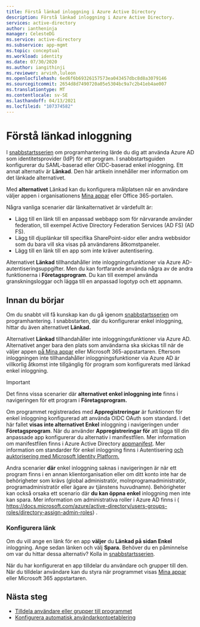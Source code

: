 ```yaml
---
title: Förstå länkad inloggning i Azure Active Directory
description: Förstå länkad inloggning i Azure Active Directory.
services: active-directory
author: iantheninja
manager: CelesteDG
ms.service: active-directory
ms.subservice: app-mgmt
ms.topic: conceptual
ms.workload: identity
ms.date: 07/30/2020
ms.author: iangithinji
ms.reviewer: arvinh,luleon
ms.openlocfilehash: 6ed6f6b69326157573ea043457dbc8d8a3079146
ms.sourcegitcommit: 2654d8d7490720a05e5304bc9a7c2b41eb4ae007
ms.translationtype: MT
ms.contentlocale: sv-SE
ms.lasthandoff: 04/13/2021
ms.locfileid: "107374582"
---
```

# <a name="understand-linked-sign-on"></a>Förstå länkad inloggning

I [snabbstartsserien](view-applications-portal.md) om programhantering lärde du dig att använda Azure AD som identitetsprovider (IdP) för ett program. I snabbstartsguiden konfigurerar du SAML-baserad eller OIDC-baserad enkel inloggning. Ett annat alternativ är **Länkad**. Den här artikeln innehåller mer information om det länkade alternativet.

Med **alternativet** Länkad kan du konfigurera målplatsen när en användare väljer appen i organisationens [Mina appar](https://myapps.microsoft.com/) eller Office 365-portalen.

Några vanliga scenarier där länkalternativet är värdefullt är:
- Lägg till en länk till en anpassad webbapp som för närvarande använder federation, till exempel Active Directory Federation Services (AD FS) (AD FS).
- Lägg till djuplänkar till specifika SharePoint-sidor eller andra webbsidor som du bara vill ska visas på användarens åtkomstpaneler.
- Lägg till en länk till en app som inte kräver autentisering. 
 
 Alternativet **Länkad** tillhandahåller inte inloggningsfunktioner via Azure AD-autentiseringsuppgifter. Men du kan fortfarande använda några av de andra funktionerna i **Företagsprogram**. Du kan till exempel använda granskningsloggar och lägga till en anpassad logotyp och ett appnamn.

## <a name="before-you-begin"></a>Innan du börjar

Om du snabbt vill få kunskap kan du gå igenom [snabbstartsserien](view-applications-portal.md) om programhantering. I snabbstarten, där du konfigurerar enkel inloggning, hittar du även alternativet **Länkad.** 

Alternativet **Länkad** tillhandahåller inte inloggningsfunktioner via Azure AD. Alternativet anger bara den plats som användarna ska skickas till när de väljer appen [på Mina appar](https://myapps.microsoft.com/) eller Microsoft 365-appstartaren.  Eftersom inloggningen inte tillhandahåller inloggningsfunktioner via Azure AD är villkorlig åtkomst inte tillgänglig för program som konfigurerats med länkad enkel inloggning.

> [!IMPORTANT] 
> Det finns vissa scenarier där **alternativet enkel inloggning inte** finns i navigeringen för ett program i **Företagsprogram.** 
>
> Om programmet registrerades med **Appregistreringar** är funktionen för enkel inloggning konfigurerad att använda OIDC OAuth som standard. I det här fallet **visas inte alternativet Enkel** inloggning i navigeringen under **Företagsprogram**. När du använder **Appregistreringar för** att lägga till din anpassade app konfigurerar du alternativ i manifestfilen. Mer information om manifestfilen finns i Azure Active Directory [appmanifest](../develop/reference-app-manifest.md). Mer information om standarder för enkel inloggning finns i Autentisering [och auktorisering med Microsoft Identity Platform.](../develop/authentication-vs-authorization.md#authentication-and-authorization-using-the-microsoft-identity-platform) 
>
> Andra scenarier **där** enkel inloggning saknas i navigeringen är när ett program finns i en annan klientorganisation eller om ditt konto inte har de behörigheter som krävs (global administratör, molnprogramadministratör, programadministratör eller ägare av tjänstens huvudnamn). Behörigheter kan också orsaka ett scenario där **du kan öppna enkel** inloggning men inte kan spara. Mer information om administrativa roller i Azure AD finns i ( https://docs.microsoft.com/azure/active-directory/users-groups-roles/directory-assign-admin-roles) .

### <a name="configure-link"></a>Konfigurera länk

Om du vill ange en länk för en app **väljer** du **Länkad på sidan Enkel** inloggning. Ange sedan länken och välj **Spara.** Behöver du en påminnelse om var du hittar dessa alternativ? Kolla in [snabbstartsserien](view-applications-portal.md).
 
När du har konfigurerat en app tilldelar du användare och grupper till den. När du tilldelar användare kan du styra när programmet visas [Mina appar](https://myapps.microsoft.com/) eller Microsoft 365 appstartaren.

## <a name="next-steps"></a>Nästa steg

- [Tilldela användare eller grupper till programmet](./assign-user-or-group-access-portal.md)
- [Konfigurera automatisk användarkontoetablering](../app-provisioning/configure-automatic-user-provisioning-portal.md)
